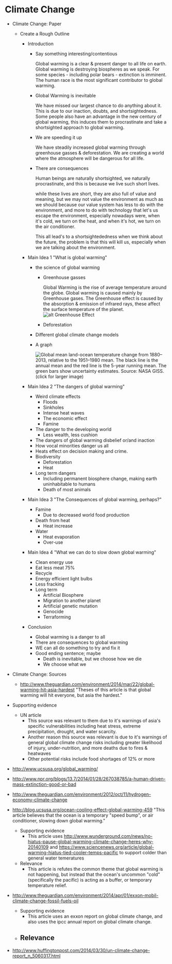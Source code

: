 # Climate Change

- Climate Change: Paper
    - Create a Rough Outline
        - Introduction
            - Say something interesting/contentious

                Global warming is a clear & present danger to all life on earth. Global warming
                is destroying biospheres as we speak. For some species - including polar
                bears - extinction is imminent. The human race is the most significant contributor to
                global warming.

            - Global Warming is inevitable

                We have missed our largest chance to do anything about it. This
                is due to our inaction, doubts, and shortsightedness. Some
                people also have an advantage in the new century of global
                warming, this induces them to procrastinate and take a
                shortsighted approach to global warming.

            - We are speeding it up

                We have steadily increased global warming through greenhouse gasses
                & deforestation. We are creating a world where the atmosphere will be dangerous
                for all life.

            - There are consequences

                Human beings are naturally shortsighted, we naturally
                procrastinate, and this is because we live such short lives.

                while these lives are short, they are also full of value and meaning, but we may not value
                the environment as much as we should because our value
                system has less to do with the environment, and more to do
                with technology that let's us escape the environment, especially
                nowadays were, when it's cold, we turn on the heat, and when
                it's hot, we turn on the air conditioner. 
                
                This all lead's to a shortsightededness when we think about the
                future, the problem is that this will kill us, especially when
                we are talking about the environment.

        - Main Idea 1
        "What is global warming"
            - the science of global warming
                - Greenhouse gasses

                    Global Warming is the rise of average temperature around the globe. Global
                    warming is caused mainly by Greenhouse gases. The Greenhouse effect is caused
                    by the absorption & emission of infrared rays, these affect the surface
                    temperature of the planet.
                    ![alt Greenhouse
                    Effect](http://en.wikipedia.org/wiki/File:Greenhouse_Effect.svg
                    "'Greenhouse effect schematic showing energy flows between
                    space, the atmosphere, and Earth's surface. Energy influx
                    and emittance are expressed in watts per square meter
                    (W/m2).'")

                - Deforestation

                    

            - Different global climate change models
            - A graph

                ![Global mean land-ocean temperature change from 1880–2013, relative to the 1951–1980 mean. The black line is the annual mean and the red line is the 5-year running mean. The green bars show uncertainty estimates. Source: NASA GISS. (click for larger image)](http://upload.wikimedia.org/wikipedia/commons/thumb/f/f8/Global_Temperature_Anomaly.svg/320px-Global_Temperature_Anomaly.svg.png)

        - Main Idea 2
        "The dangers of global warming"
            - Weird climate effects
                - Floods
                - Sinkholes
                - Intense heat waves
                - The economic effect
                - Famine
            - The danger to the developing world
                - Less wealth, less cushion
            - The dangers of global warming disbelief or/and inaction
            - How vocal minorities danger us all
            - Heats effect on decision making and crime.
            - Biodiversity
                - Deforestation
                - Heat
            - Long term dangers
                - Including permanent biosphere change, making earth uninhabitable to humans
                - Death of most animals
        - Main Idea 3
        "The Consequences of global warming, perhaps?"
            - Famine
                - Due to decreased world food production
            - Death from heat
                - Heat increase
            - Water
                - Heat evaporation
                - Over-use
        - Main Idea 4
        "What we can do to slow down global warming"
            - Clean energy use
            - Eat less meat 75%
            - Recycle
            - Energy efficient light bulbs
            - Less fracking
            - Long term
                - Artificial Biosphere
                - Migration to another planet
                - Artificial genetic mutation
                - Genocide
                - Terraforming
        - Conclusion
            - Global warming is a danger to all
            - There are consequences to global warming
            - WE can all do something to try and fix it
            - Good ending sentence; maybe
                - Death is inevitable, but we choose how we die
                - We choose what we 
- Climate Change: Sources
    - http://www.theguardian.com/environment/2014/mar/22/global-warming-hit-asia-hardest
        "Theses of this article is that global warming will hit everyone, but
        asia the hardest."

 - Supporting evidence
      - UN article
        - This source was relevant to them due to it's warnings of asia's specific vulnerabilities including heat stress, extreme precipitation, drought, and water scarcity.
        - Another reason this source was relevant is due to it's warnings of general global climate change risks including greater likelihood of injury, under-nutrition, and more deaths due to fires & heatwaves
        - Other potential risks include food shortages of 12% or more
  - http://www.ucsusa.org/global_warming/
  - http://www.npr.org/blogs/13.7/2014/01/28/267038785/a-human-driven-mass-extinction-good-or-bad
  - http://www.theguardian.com/environment/2012/oct/11/hydrogen-economy-climate-change
  - http://blog.ucsusa.org/ocean-cooling-effect-global-warming-459
    "This article believes that the ocean is a temporary "speed bump", or air conditioner, slowing down global warming."
    - Supporting evidence
      - This article uses http://www.wunderground.com/news/no-hiatus-pause-global-warming-climate-change-heres-why-20140109 and https://www.sciencenews.org/article/global-warming-hiatus-tied-cooler-temps-pacific to support colder than general water temeratures
    - Relevance
      - This article is refutes the common theme that global warming is not happening, but instead that the ocean's uncommon "cold" (specifically the pacific) is acting as a buffer, or temporary temperature relief.
  - http://www.theguardian.com/environment/2014/apr/01/exxon-mobil-climate-change-fossil-fuels-oil
    - Supporting evidence
      - This article uses an exxon report on global climate change, and also uses the ipcc annual report on global climate change.
    - Relevance
      - 
  - http://www.huffingtonpost.com/2014/03/30/un-climate-change-report_n_5060317.html
